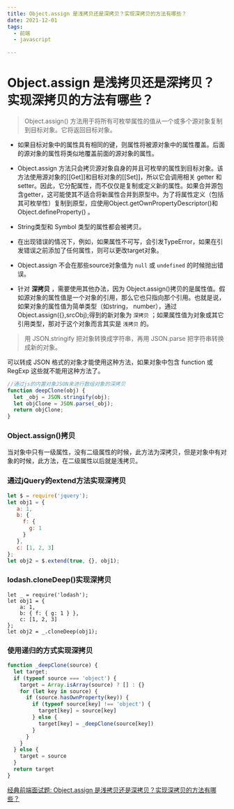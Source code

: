 ```yaml
---
title: Object.assign 是浅拷贝还是深拷贝？实现深拷贝的方法有哪些？
date: 2021-12-01
tags:
  - 前端 
  - javascript 
 
---
```


# Object.assign 是浅拷贝还是深拷贝？实现深拷贝的方法有哪些？
> Object.assign() 方法用于将所有可枚举属性的值从一个或多个源对象复制到目标对象。它将返回目标对象。

* 如果目标对象中的属性具有相同的键，则属性将被源对象中的属性覆盖。后面的源对象的属性将类似地覆盖前面的源对象的属性。

* Object.assign 方法只会拷贝源对象自身的并且可枚举的属性到目标对象。该方法使用源对象的[[Get]]和目标对象的[[Set]]，所以它会调用相关 getter 和 setter。因此，它分配属性，而不仅仅是复制或定义新的属性。如果合并源包含getter，这可能使其不适合将新属性合并到原型中。为了将属性定义（包括其可枚举性）复制到原型，应使用Object.getOwnPropertyDescriptor()和Object.defineProperty() 。

* String类型和 Symbol 类型的属性都会被拷贝。

* 在出现错误的情况下，例如，如果属性不可写，会引发TypeError，如果在引发错误之前添加了任何属性，则可以更改target对象。

* Object.assign 不会在那些source对象值为 `null` 或 `undefined` 的时候抛出错误。

* 针对 **深拷贝** ，需要使用其他办法，因为 Object.assign()拷贝的是属性值。假如源对象的属性值是一个对象的引用，那么它也只指向那个引用。也就是说，如果对象的属性值为简单类型（如string， number），通过Object.assign({},srcObj);得到的新对象为 `深拷贝` ；如果属性值为对象或其它引用类型，那对于这个对象而言其实是 `浅拷贝` 的。
<!--more-->
> 用 JSON.stringify 把对象转换成字符串，再用 JSON.parse 把字符串转换成新的对象。

可以转成 JSON 格式的对象才能使用这种方法，如果对象中包含 function 或 RegExp 这些就不能用这种方法了。

```js
//通过js的内置对象JSON来进行数组对象的深拷贝
function deepClone(obj) {
  let _obj = JSON.stringify(obj);
  let objClone = JSON.parse(_obj);
  return objClone;
}
```

### Object.assign()拷贝

当对象中只有一级属性，没有二级属性的时候，此方法为深拷贝，但是对象中有对象的时候，此方法，在二级属性以后就是浅拷贝。

### 通过jQuery的extend方法实现深拷贝

```js
let $ = require('jquery');
let obj1 = {
   a: 1,
   b: {
     f: {
       g: 1
     }
   },
   c: [1, 2, 3]
};
let obj2 = $.extend(true, {}, obj1);
```

### lodash.cloneDeep()实现深拷贝

```
let _ = require('lodash');
let obj1 = {
    a: 1,
    b: { f: { g: 1 } },
    c: [1, 2, 3]
};
let obj2 = _.cloneDeep(obj1);
```

### 使用递归的方式实现深拷贝

```js
function _deepClone(source) {
  let target;
  if (typeof source === 'object') {
    target = Array.isArray(source) ? [] : {}
    for (let key in source) {
      if (source.hasOwnProperty(key)) {
        if (typeof source[key] !== 'object') {
          target[key] = source[key]
        } else {
          target[key] = _deepClone(source[key])
        }
      }
    }
  } else {
    target = source
  }
  return target
}
```


[经典前端面试题: Object.assign 是浅拷贝还是深拷贝？实现深拷贝的方法有哪些？](https://www.cnblogs.com/LVBingo/p/11290637.html)

